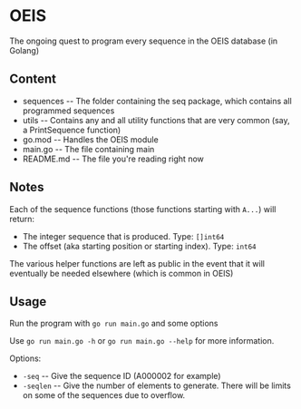 # OEIS

The ongoing quest to program every sequence in the OEIS database (in Golang)

## Content

- sequences -- The folder containing the seq package, which contains all programmed sequences
- utils -- Contains any and all utility functions that are very common (say, a PrintSequence function)
- go.mod -- Handles the OEIS module
- main.go -- The file containing main
- README.md -- The file you're reading right now

## Notes

Each of the sequence functions (those functions starting with `A...`) will return:
 - The integer sequence that is produced. Type: `[]int64`
 - The offset (aka starting position or starting index). Type: `int64`

The various helper functions are left as public in the event that it will eventually be
needed elsewhere (which is common in OEIS)

## Usage

Run the program with `go run main.go` and some options

Use `go run main.go -h` or `go run main.go --help` for more information.

Options:
 - `-seq` -- Give the sequence ID (A000002 for example)
 - `-seqlen` -- Give the number of elements to generate. There will be limits on some of the sequences due to overflow.
